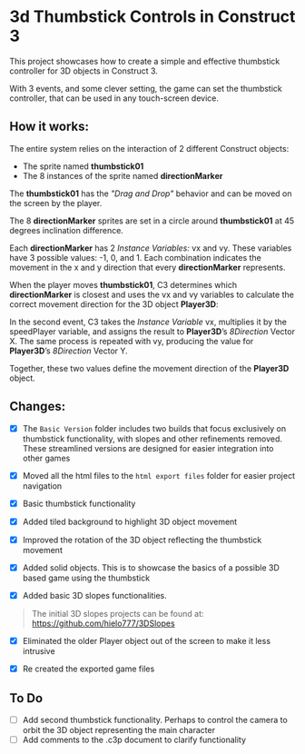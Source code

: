 # 3d Thumbstick Controls in Construct 3

This project showcases how to create a simple and effective thumbstick controller for 3D objects in Construct 3.

With 3 events, and some clever setting, the game can set the thumbstick controller, that can be used in any touch-screen device.

## How it works:

The entire system relies on the interaction of 2 different Construct objects:
- The sprite named **thumbstick01**
- The 8 instances of the sprite named **directionMarker**

The **thumbstick01** has the *"Drag and Drop"* behavior and can be moved on the screen by the player.

The 8 **directionMarker** sprites are set in a circle around **thumbstick01** at 45 degrees inclination difference. 

Each **directionMarker** has 2 *Instance Variables:* vx and vy. These variables have 3 possible values: -1, 0, and 1. Each combination indicates the movement in the x and y direction that every **directionMarker** represents.

When the player moves **thumbstick01**, C3 determines which **directionMarker** is closest and uses the vx and vy variables to calculate the correct movement direction for the 3D object **Player3D**:

In the second event, C3 takes the *Instance Variable* vx, multiplies it by the speedPlayer variable, and assigns the result to **Player3D**’s *8Direction* Vector X.
The same process is repeated with vy, producing the value for **Player3D**’s *8Direction* Vector Y.

Together, these two values define the movement direction of the **Player3D** object.


## Changes:
- [x] The `Basic Version` folder includes two builds that focus exclusively on thumbstick functionality, with slopes and other refinements removed. These streamlined versions are designed for easier integration into other games

- [x] Moved all the html files to the `html export files` folder for easier project navigation

- [x] Basic thumbstick functionality

- [x] Added tiled background to highlight 3D object movement

- [x] Improved the rotation of the 3D object reflecting the thumbstick movement

- [x] Added solid objects. This is to showcase the basics of a possible 3D based game using the thumbstick

- [x] Added basic 3D slopes functionalities.
> The initial 3D slopes projects can be found at: https://github.com/hielo777/3DSlopes

- [x] Eliminated the older Player object out of the screen to make it less intrusive

- [x] Re created the exported game files

## To Do
- [ ] Add second thumbstick functionality. Perhaps to control the camera to orbit the 3D object representing the main character
- [ ] Add comments to the .c3p document to clarify functionality